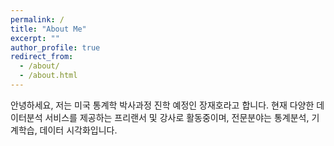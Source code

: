 ```yaml
---
permalink: /
title: "About Me"
excerpt: ""
author_profile: true
redirect_from: 
  - /about/
  - /about.html
---
```

안녕하세요, 저는 미국 통계학 박사과정 진학 예정인 장재호라고 합니다. 현재 다양한 데이터분석 서비스를 제공하는 프리랜서 및 강사로 활동중이며, 전문분야는 통계분석, 기계학습, 데이터 시각화입니다.